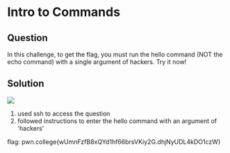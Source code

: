 # Intro to Commands
## Question
In this challenge, to get the flag, you must run the hello command (NOT the echo command) with a single argument of hackers. Try it now!

## Solution
![](/images/2.jpg)
1. used ssh to access the question 
2. followed instructions to enter the hello command with an argument of 'hackers'

flag: pwn.college{wUmnFzfB8xQYd1hf66brsVKiy2G.dhjNyUDL4kDO1czW}

